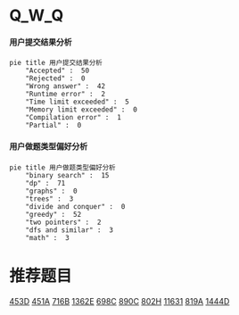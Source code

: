 # Q_W_Q

<!-- tabs:start -->



#### **用户提交结果分析**

```mermaid
pie title 用户提交结果分析
    "Accepted" :  50
    "Rejected" :  0
    "Wrong answer" :  42
    "Runtime error" :  2
    "Time limit exceeded" :  5
    "Memory limit exceeded" :  0
    "Compilation error" :  1
    "Partial" :  0
```

#### **用户做题类型偏好分析**

```mermaid
pie title 用户做题类型偏好分析
    "binary search" :  15
    "dp" :  71
    "graphs" :  0
    "trees" :  3
    "divide and conquer" :  0
    "greedy" :  52
    "two pointers" :  2
    "dfs and similar" :  3
    "math" :  3
```



<!-- tabs:end -->
# 推荐题目
[453D](https://codeforces.com/contest/453/problem/D)
[451A](https://codeforces.com/contest/451/problem/A)
[716B](https://codeforces.com/contest/716/problem/B)
[1362E](https://codeforces.com/contest/1362/problem/E)
[698C](https://codeforces.com/contest/698/problem/C)
[890C](https://codeforces.com/contest/890/problem/C)
[802H](https://codeforces.com/contest/802/problem/H)
[11631](https://codeforces.com/contest/1163/problem/1)
[819A](https://codeforces.com/contest/819/problem/A)
[1444D](https://codeforces.com/contest/1444/problem/D)
